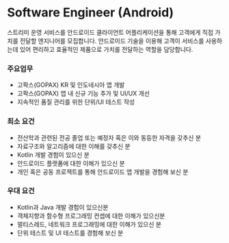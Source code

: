 # Software Engineer (Android)
스트리미 운영 서비스를 안드로이드 클라이언트 어플리케이션을 통해 고객에게 직접 가치를 전달할 엔지니어를 모집합니다. 
안드로이드 기술을 이용해 고객이 서비스를 사용하는데 있어 편리하고 효율적인 제품으로 가치를 전달하는 역할을 담당합니다. 

### 주요업무
- 고팍스(GOPAX) KR 및 인도네시아 앱 개발
- 고팍스(GOPAX) 앱 내 신규 기능 추가 및 UI/UX 개선
- 지속적인 품질 관리를 위한 단위/UI 테스트 작성

### 최소 요건
- 전산학과 관련된 전공 졸업 또는 예정자 혹은 이와 동등한 자격을 갖추신 분
- 자료구조와 알고리즘에 대한 이해를 갖추신 분
- Kotlin 개발 경험이 있으신 분
- 안드로이드 플랫폼에 대한 이해가 있으신 분
- 개인 혹은 공동 프로젝트를 통해 안드로이드 앱 개발을 경험해 보신 분 

### 우대 요건
- Kotlin과 Java 개발 경험이 있으신분
- 객체지향과 함수형 프로그래밍 컨셉에 대한 이해가 있으신분
- 멀티스레드, 네트워크 프로그래밍에 대한 이해가 있으신 분
- 단위 테스트 및 UI 테스트를 경험해 보신 분
